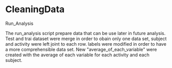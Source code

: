 # CleaningData

Run_Analysis


The run_analysis script prepare data that can be use later in future analysis.
Test and trai dataset were merge in order to obain only one data set, subject and activity were left joint to each row. 
labels were modified in order to have a more comprehensible data set.
New "average_of_each_variable" were created with the average of each variable for each activity and each subject.